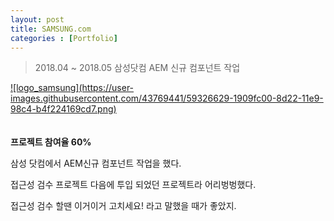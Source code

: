 ```yaml
---
layout: post
title: SAMSUNG.com
categories : [Portfolio]
---
```

> 2018.04 ~ 2018.05 삼성닷컴 AEM 신규 컴포넌트 작업

<a class="img_company" href="https://www.samsung.com/us/" title="삼성닷컴 바로가기">
![logo_samsung](https://user-images.githubusercontent.com/43769441/59326629-1909fc00-8d22-11e9-98c4-b4f224169cd7.png)
</a>
<br>
<br>
<br>
<strong>프로젝트 참여율 60%</strong>
<p>삼성 닷컴에서 AEM신규 컴포넌트 작업을 했다.</p>
<p>접근성 검수 프로젝트 다음에 투입 되었던 프로젝트라 어리벙벙했다.</p>
<p>접근성 검수 할땐 이거이거 고치세요! 라고 말했을 때가 좋았지.</p>





